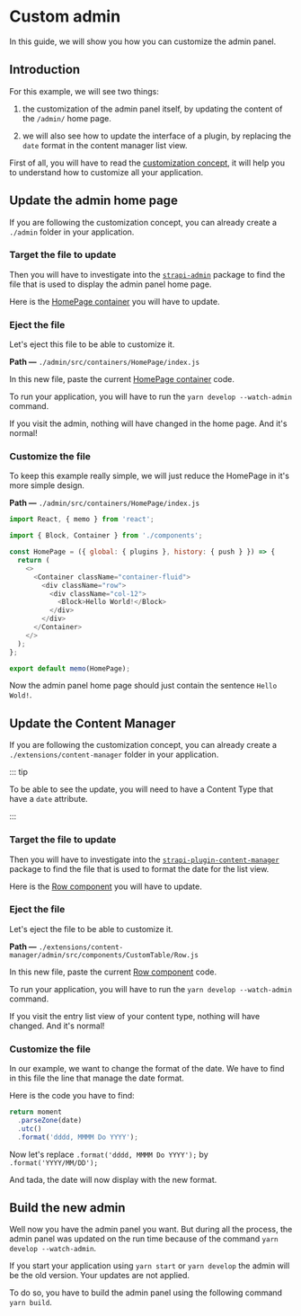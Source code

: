 # Custom admin

In this guide, we will show you how you can customize the admin panel.

## Introduction

For this example, we will see two things:

1.  the customization of the admin panel itself, by updating the content of the `/admin/` home page.

2.  we will also see how to update the interface of a plugin, by replacing the `date` format in the content manager list view.

First of all, you will have to read the [customization concept](../concepts/customization.md), it will help you to understand how to customize all your application.

## Update the admin home page

If you are following the customization concept, you can already create a `./admin` folder in your application.

### Target the file to update

Then you will have to investigate into the [`strapi-admin`](https://github.com/strapi/strapi/tree/master/packages/strapi-admin) package to find the file that is used to display the admin panel home page.

Here is the [HomePage container](https://github.com/strapi/strapi/tree/master/packages/strapi-admin/admin/src/containers/HomePage/index.js) you will have to update.

### Eject the file

Let's eject this file to be able to customize it.

**Path —** `./admin/src/containers/HomePage/index.js`

In this new file, paste the current [HomePage container](https://github.com/strapi/strapi/tree/master/packages/strapi-admin/admin/src/containers/HomePage/index.js) code.

To run your application, you will have to run the `yarn develop --watch-admin` command.

If you visit the admin, nothing will have changed in the home page. And it's normal!

### Customize the file

To keep this example really simple, we will just reduce the HomePage in it's more simple design.

**Path —** `./admin/src/containers/HomePage/index.js`

```js
import React, { memo } from 'react';

import { Block, Container } from './components';

const HomePage = ({ global: { plugins }, history: { push } }) => {
  return (
    <>
      <Container className="container-fluid">
        <div className="row">
          <div className="col-12">
            <Block>Hello World!</Block>
          </div>
        </div>
      </Container>
    </>
  );
};

export default memo(HomePage);
```

Now the admin panel home page should just contain the sentence `Hello Wold!`.

## Update the Content Manager

If you are following the customization concept, you can already create a `./extensions/content-manager` folder in your application.

::: tip

To be able to see the update, you will need to have a Content Type that have a `date` attribute.

:::

### Target the file to update

Then you will have to investigate into the [`strapi-plugin-content-manager`](https://github.com/strapi/strapi/tree/master/packages/strapi-plugin-content-manager) package to find the file that is used to format the date for the list view.

Here is the [Row component](https://github.com/strapi/strapi/blob/master/packages/strapi-plugin-content-manager/admin/src/components/CustomTable/Row.js) you will have to update.

### Eject the file

Let's eject the file to be able to customize it.

**Path —** `./extensions/content-manager/admin/src/components/CustomTable/Row.js`

In this new file, paste the current [Row component](https://github.com/strapi/strapi/blob/master/packages/strapi-plugin-content-manager/admin/src/components/CustomTable/Row.js) code.

To run your application, you will have to run the `yarn develop --watch-admin` command.

If you visit the entry list view of your content type, nothing will have changed. And it's normal!

### Customize the file

In our example, we want to change the format of the date. We have to find in this file the line that manage the date format.

Here is the code you have to find:

```js
return moment
  .parseZone(date)
  .utc()
  .format('dddd, MMMM Do YYYY');
```

Now let's replace `.format('dddd, MMMM Do YYYY');` by `.format('YYYY/MM/DD');`

And tada, the date will now display with the new format.

## Build the new admin

Well now you have the admin panel you want. But during all the process, the admin panel was updated on the run time because of the command `yarn develop --watch-admin`.

If you start your application using `yarn start` or `yarn develop` the admin will be the old version. Your updates are not applied.

To do so, you have to build the admin panel using the following command `yarn build`.
